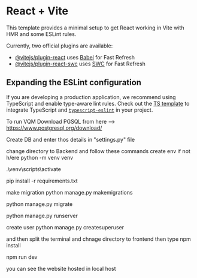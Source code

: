 # React + Vite

This template provides a minimal setup to get React working in Vite with HMR and some ESLint rules.

Currently, two official plugins are available:

- [@vitejs/plugin-react](https://github.com/vitejs/vite-plugin-react/blob/main/packages/plugin-react/README.md) uses [Babel](https://babeljs.io/) for Fast Refresh
- [@vitejs/plugin-react-swc](https://github.com/vitejs/vite-plugin-react-swc) uses [SWC](https://swc.rs/) for Fast Refresh

## Expanding the ESLint configuration

If you are developing a production application, we recommend using TypeScript and enable type-aware lint rules. Check out the [TS template](https://github.com/vitejs/vite/tree/main/packages/create-vite/template-react-ts) to integrate TypeScript and [`typescript-eslint`](https://typescript-eslint.io) in your project.

To run VQM
Download PGSQL from here --> https://www.postgresql.org/download/

Create DB and enter thos details in "settings.py" file 

change directory to Backend
and follow these commands
create env if not h/ere
python -m venv venv


.\venv\scripts\activate


pip install -r requirements.txt

make migration
python manage.py makemigrations

python manage.py migrate

python manage.py runserver

create user
python manage.py createsuperuser

and then split the terminal and chnage directory to frontend
then type
npm install

npm run dev

you can see the website hosted in local host 

